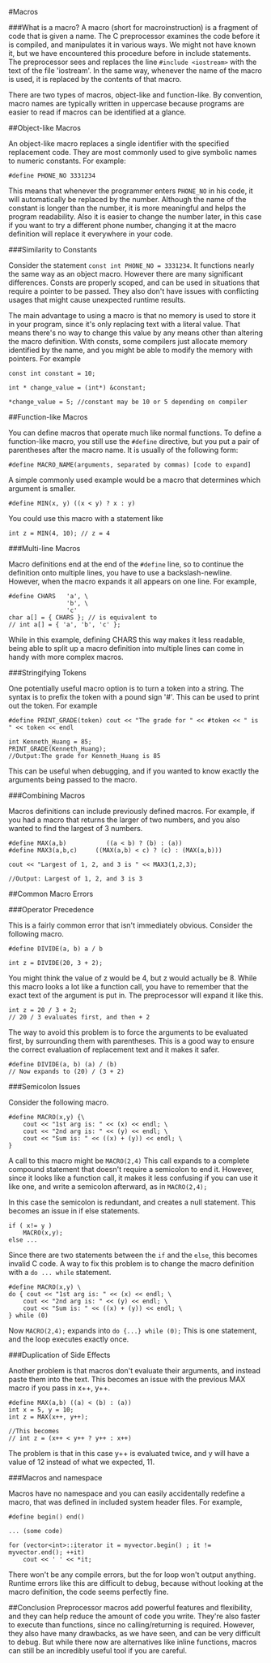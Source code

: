 #Macros

###What is a macro?
A macro (short for macroinstruction) is a fragment of code that is given a name. The C preprocessor examines the code before it is compiled, and manipulates it in various ways. We might not have known it, but we have encountered this procedure before in include statements. The preprocessor sees and replaces the line `#include <iostream>` with the text of the file 'iostream'. In the same way, whenever the name of the macro is used, it is replaced by the contents of that macro. 

There are two types of macros, object-like and function-like. By convention, macro names are typically written in uppercase because programs are easier to read if macros can be identified at a glance.

##Object-like Macros

An object-like macro replaces a single identifier with the specified replacement code.
They are most commonly used to give symbolic names to numeric constants. For example: 

`#define PHONE_NO 3331234`

This means that whenever the programmer enters `PHONE_NO` in his code, it will automatically be replaced by the number. Although the name of the constant is longer than the number, it is more meaningful and helps the program readability. Also it is easier to change the number later, in this case if you want to try a different phone number, changing it at the macro definition will replace it everywhere in your code.

###Similarity to Constants

Consider the statement `const int PHONE_NO = 3331234`. It functions nearly the same way as an object macro. However there are many significant differences. Consts are properly scoped, and can be used in situations that require a pointer to be passed. They also don't have issues with conflicting usages that might cause unexpected runtime results.

The main advantage to using a macro is that no memory is used to store it in your program, since it's only replacing text with a literal value. That means there's no way to change this value by any means other than altering the macro definition. With consts, some compilers just allocate memory identified by the name, and you might be able to modify the memory with pointers. For example

```
const int constant = 10;

int * change_value = (int*) &constant;

*change_value = 5; //constant may be 10 or 5 depending on compiler
```

##Function-like Macros

You can define macros that operate much like normal functions. To define a function-like macro, you still use the `#define` directive, but you put a pair of parentheses after the macro name.
It is usually of the following form:

`#define MACRO_NAME(arguments, separated by commas) [code to expand]`

A simple commonly used example would be a macro that determines which argument is smaller.

`#define MIN(x, y) ((x < y) ? x : y)`

You could use this macro with a statement like

`int z = MIN(4, 10); // z = 4`

###Multi-line Macros

Macro definitions end at the end of the `#define` line, so to continue the definition onto multiple lines, you have to use a backslash-newline. However, when the macro expands it all appears on one line. For example,

```
#define CHARS   'a', \
                'b', \
                'c' 
char a[] = { CHARS }; // is equivalent to
// int a[] = { 'a', 'b', 'c' };
```

While in this example, defining CHARS this way makes it less readable, being able to split up a macro definition into multiple lines can come in handy with more complex macros.

###Stringifying Tokens

One potentially useful macro option is to turn a token into a string. The syntax is to prefix the token with a pound sign '#'. This can be used to print out the token. For example

``` 
#define PRINT_GRADE(token) cout << "The grade for " << #token << " is " << token << endl

int Kenneth_Huang = 85;
PRINT_GRADE(Kenneth_Huang);
//Output:The grade for Kenneth_Huang is 85
```

This can be useful when debugging, and if you wanted to know exactly the arguments being passed to the macro.

###Combining Macros

Macros definitions can include previously defined macros. For example, if you had a macro that returns the larger of two numbers, and you also wanted to find the largest of 3 numbers.

```
#define MAX(a,b)           ((a < b) ? (b) : (a))
#define MAX3(a,b,c)     ((MAX(a,b) < c) ? (c) : (MAX(a,b)))

cout << "Largest of 1, 2, and 3 is " << MAX3(1,2,3);
 
//Output: Largest of 1, 2, and 3 is 3
```

##Common Macro Errors

###Operator Precedence

This is a fairly common error that isn't immediately obvious. Consider the following macro.

```
#define DIVIDE(a, b) a / b

int z = DIVIDE(20, 3 + 2);
```

You might think the value of z would be 4, but z would actually be 8. While this macro looks a lot like a function call, you have to remember that the exact text of the argument is put in. The preprocessor will expand it like this.

```
int z = 20 / 3 + 2;        
// 20 / 3 evaluates first, and then + 2
```

The way to avoid this problem is to force the arguments to be evaluated first, by surrounding them with parentheses. This is a good way to ensure the correct evaluation of replacement text and it makes it safer.

```
#define DIVIDE(a, b) (a) / (b)         
// Now expands to (20) / (3 + 2)
```

###Semicolon Issues

Consider the following macro.

```
#define MACRO(x,y) {\
    cout << "1st arg is: " << (x) << endl; \
    cout << "2nd arg is: " << (y) << endl; \
    cout << "Sum is: " << ((x) + (y)) << endl; \
}
```

A call to this macro might be `MACRO(2,4)` This call expands to a complete compound statement that doesn't require a semicolon to end it. However, since it looks like a function call, it makes it less confusing if you can use it like one, and write a semicolon afterward, as in `MACRO(2,4);`

In this case the semicolon is redundant, and creates a null statement. This becomes an issue in if else statements.

```
if ( x!= y )
    MACRO(x,y);
else ... 
```

Since there are two statements between the `if` and the `else`, this becomes invalid C code. A way to fix this problem is to change the macro definition with a `do ... while` statement.

```
#define MACRO(x,y) \
do { cout << "1st arg is: " << (x) << endl; \
    cout << "2nd arg is: " << (y) << endl; \
    cout << "Sum is: " << ((x) + (y)) << endl; \
} while (0)
```

Now `MACRO(2,4);` expands into `do {...} while (0);` This is one statement, and the loop executes exactly once.

###Duplication of Side Effects

Another problem is that macros don't evaluate their arguments, and instead paste them into the text. This becomes an issue with the previous MAX macro if you pass in x++, y++.

```
#define MAX(a,b) ((a) < (b) : (a))
int x = 5, y = 10;
int z = MAX(x++, y++);

//This becomes
// int z = (x++ < y++ ? y++ : x++)
```

The problem is that in this case y++ is evaluated twice, and y will have a value of 12 instead of what we expected, 11.

###Macros and namespace

Macros have no namespace and you can easily accidentally redefine a macro, that was defined in included system header files. For example,

```
#define begin() end()

... (some code)

for (vector<int>::iterator it = myvector.begin() ; it != myvector.end(); ++it)
    cout << ' ' << *it;

```

There won't be any compile errors, but the for loop won't output anything. Runtime errors like this are difficult to debug, because without looking at the macro definition, the code seems perfectly fine.

##Conclusion
Preprocessor macros add powerful features and flexibility, and they can help reduce the amount of code you write. They're also faster to execute than functions, since no calling/returning is required. However, they also have many drawbacks, as we have seen, and can be very difficult to debug. But while there now are alternatives like inline functions, macros can still be an incredibly useful tool if you are careful.
